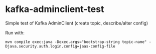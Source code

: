 # kafka-adminclient-test

Simple test of Kafka AdminClient (create topic, describe/alter config)

Run with:
```
mvn compile exec:java -Dexec.args="bootstrap-string topic-name" -Djava.security.auth.login.config=jaas-config-file
```
